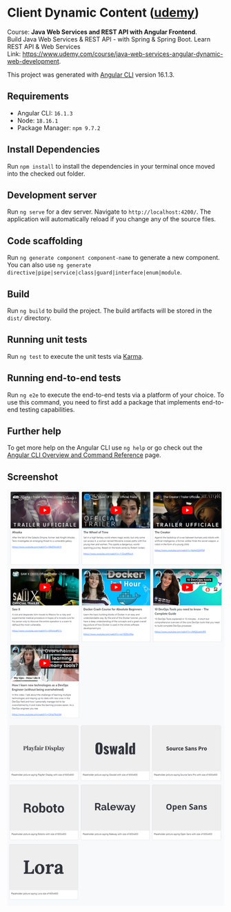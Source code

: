 # Client Dynamic Content ([udemy](https://www.udemy.com))

Course: <b>Java Web Services and REST API with Angular Frontend</b>.<br/>
Build Java Web Services & REST API - with Spring & Spring Boot. Learn REST API & Web Services <br/>
Link: https://www.udemy.com/course/java-web-services-angular-dynamic-web-development.

This project was generated with [Angular CLI](https://github.com/angular/angular-cli) version 16.1.3.

## Requirements

- Angular CLI: `16.1.3`
- Node: `18.16.1`
- Package Manager: `npm 9.7.2`

## Install Dependencies

Run `npm install` to install the dependencies in your terminal once moved into the checked out folder.

## Development server

Run `ng serve` for a dev server. Navigate to `http://localhost:4200/`. The application will automatically reload if you change any of the source files.

## Code scaffolding

Run `ng generate component component-name` to generate a new component. You can also use `ng generate directive|pipe|service|class|guard|interface|enum|module`.

## Build

Run `ng build` to build the project. The build artifacts will be stored in the `dist/` directory.

## Running unit tests

Run `ng test` to execute the unit tests via [Karma](https://karma-runner.github.io).

## Running end-to-end tests

Run `ng e2e` to execute the end-to-end tests via a platform of your choice. To use this command, you need to first add a package that implements end-to-end testing capabilities.

## Further help

To get more help on the Angular CLI use `ng help` or go check out the [Angular CLI Overview and Command Reference](https://angular.io/cli) page.

## Screenshot

<img src="./screenshot.png" style="max-width:100%;">
